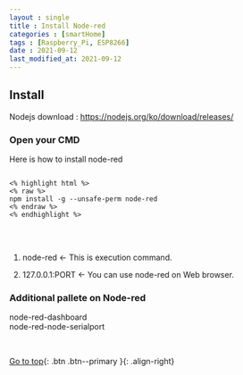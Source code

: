```yaml
---
layout : single
title : Install Node-red
categories : [smartHome]
tags : [Raspberry_Pi, ESP8266]
date : 2021-09-12
last_modified_at: 2021-09-12
---
```


## Install <br>

Nodejs download : <https://nodejs.org/ko/download/releases/> <br>

### Open your CMD <br> 

Here is how to install node-red
<pre>
<code>
<% highlight html %>
<% raw %>
npm install -g --unsafe-perm node-red
<% endraw %>
<% endhighlight %>
</code>
</pre>

<br>

1. node-red   <- This is execution command. <br>

2. 127.0.0.1:PORT  <- You can use node-red on Web browser. <br>


###  Additional pallete on Node-red

node-red-dashboard <br>
node-red-node-serialport <br>

<br> 

[Go to top](#){: .btn .btn--primary }{: .align-right}

